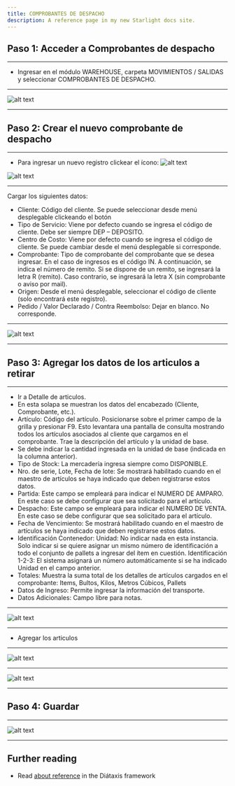 ```yaml
---
title: COMPROBANTES DE DESPACHO
description: A reference page in my new Starlight docs site.
---
```


## Paso 1: Acceder a Comprobantes de despacho
---
- Ingresar en el módulo WAREHOUSE, carpeta MOVIMIENTOS / SALIDAS y seleccionar COMPROBANTES DE DESPACHO.

---
![alt text](image.png)

---
## Paso 2: Crear el nuevo comprobante de despacho
---

- Para ingresar un nuevo registro clickear el ícono:  ![alt text](image-1.png)

![alt text](image-7.png)

---
Cargar los siguientes datos:

- Cliente: Código del cliente. Se puede seleccionar desde menú desplegable clickeando el botón  
- Tipo de Servicio: Viene por defecto cuando se ingresa el código de cliente. Debe ser siempre DEP – DEPOSITO. 
- Centro de Costo: Viene por defecto cuando se ingresa el código de cliente. Se puede cambiar desde el menú desplegable si corresponde.
- Comprobante: Tipo de comprobante del comprobante que se desea ingresar. En el caso de ingresos es el código IN. A continuación, se indica el número de remito. Si se dispone de un remito, se ingresará la letra R (remito). Caso contrario, se ingresará la letra X (sin comprobante o aviso por mail).
- Origen: Desde el menú desplegable, seleccionar el código de cliente (solo encontrará este registro).
- Pedido / Valor Declarado / Contra Reembolso: Dejar en blanco. No corresponde.
---

![alt text](image-2.png)

---
## Paso 3: Agregar los datos de los articulos a retirar
---
- Ir a Detalle de articulos.
- En esta solapa se muestran los datos del encabezado (Cliente, Comprobante, etc.). 
- Artículo: Código del artículo. Posicionarse sobre el primer campo de la grilla y presionar F9. Esto levantara una pantalla de consulta mostrando todos los artículos asociados al cliente que cargamos en el comprobante.
Trae la descripción del artículo y la unidad de base.  
- Se debe indicar la cantidad ingresada en la unidad de base (indicada en la columna anterior).
- Tipo de Stock: La mercadería ingresa siempre como DISPONIBLE. 
- Nro. de serie, Lote, Fecha de lote: Se mostrará habilitado cuando en el maestro de artículos se haya indicado que deben registrarse estos datos.
- Partida: Este campo se empleará para indicar el NUMERO DE AMPARO. En este caso se debe configurar que sea solicitado para el artículo.
- Despacho: Este campo se empleará para indicar el NUMERO DE VENTA. En este caso se debe configurar que sea solicitado para el artículo.
- Fecha de Vencimiento: Se mostrará habilitado cuando en el maestro de artículos se haya indicado que deben registrarse estos datos.
- Identificación Contenedor:
Unidad: No indicar nada en esta instancia. Solo indicar si se quiere asignar un mismo número de identificación a todo el conjunto de pallets a ingresar del ítem en cuestión.
Identificación 1-2-3: El sistema asignará un número automáticamente si se ha indicado Unidad en el campo anterior.
- Totales: Muestra la suma total de los detalles de artículos cargados en el comprobante: Items, Bultos, Kilos, Metros Cúbicos, Pallets 
- Datos de Ingreso: Permite ingresar la información del transporte.
- Datos Adicionales: Campo libre para notas.

---


![alt text](image-3.png)

---
- Agregar los articulos
---

![alt text](image-4.png)

---

![alt text](image-5.png)

---

## Paso 4: Guardar
---
![alt text](image-6.png)


---

## Further reading

- Read [about reference](https://diataxis.fr/reference/) in the Diátaxis framework
